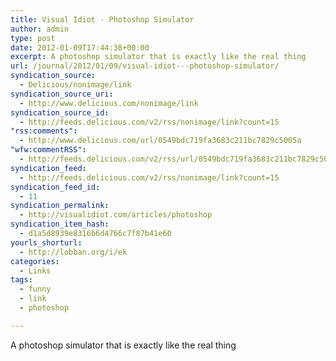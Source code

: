 ```yaml
---
title: Visual Idiot · Photoshop Simulator
author: admin
type: post
date: 2012-01-09T17:44:38+00:00
excerpt: A photoshop simulator that is exactly like the real thing
url: /journal/2012/01/09/visual-idiot-·-photoshop-simulator/
syndication_source:
  - Delicious/nonimage/link
syndication_source_uri:
  - http://www.delicious.com/nonimage/link
syndication_source_id:
  - http://feeds.delicious.com/v2/rss/nonimage/link?count=15
"rss:comments":
  - http://www.delicious.com/url/0549bdc719fa3683c211bc7829c5005a
"wfw:commentRSS":
  - http://feeds.delicious.com/v2/rss/url/0549bdc719fa3683c211bc7829c5005a
syndication_feed:
  - http://feeds.delicious.com/v2/rss/nonimage/link?count=15
syndication_feed_id:
  - 11
syndication_permalink:
  - http://visualidiot.com/articles/photoshop
syndication_item_hash:
  - d1a5d8939e8316b6d4766c7f87b41e60
yourls_shorturl:
  - http://lobban.org/i/ek
categories:
  - Links
tags:
  - funny
  - link
  - photoshop

---
```

A photoshop simulator that is exactly like the real thing